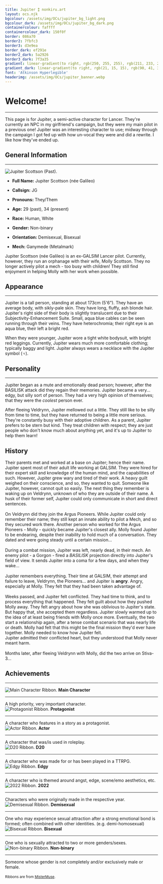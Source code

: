 ```yaml
---
title: Jupiter ⁑ nonkiru.art
layout: ocs.njk
bgcolour: /assets/img/OCs/jupiter_bg_light.png
bgcolour_dark: /assets/img/OCs/jupiter_bg_dark.png
containercolour: faffff
containercolour_dark: 150f0f
border: 086a70
border2: 7fbfc3
border3: d3e9ea
border_dark: ef291e
border2_dark: 5a2926
border3_dark: 7f3a35
gradient: linear-gradient(to right, rgb(250, 255, 255), rgb(211, 233, 234))
gradient_dark: linear-gradient(to right, rgb(21, 15, 15), rgb(90, 41, 38))
font: 'Atkinson Hyperlegible'
headerimg: /assets/img/OCs/jupiter_banner.webp
---
```


# Welcome!
---
This page is for Jupiter, a semi-active character for Lancer. They're currently an NPC in my girlfriend's campaign, but they were my main pilot in a previous one! Jupiter was an interesting character to use; midway through the campaign I got fed up with how un-vocal they were and did a rewrite. I like how they've ended up.

## General Information
---
<div class="oc_flex">
    <div>
    <img src="/assets/img/OCs/jupiter_small.webp" alt="Jupiter Scottson (Past).">
    </div>

- **Full Name:** Jupiter Scottson (née Galileo)
- **Callsign:** JG
- **Pronouns:** They/Them
- **Age:** 29 (past), 34 (present)
- **Race:** Human, White
- **Gender:** Non-binary
- **Orientation:** Demisexual, Bisexual
- **Mech:** Ganymede (Metalmark)


    <div>
    </div>
</div>

Jupiter Scottson (née Galileo) is an ex-GALSIM Lancer pilot. Currently, however, they run an orphanage with their wife, Molly Scottson. They no longer actively pilot a mech - too busy with children! They still find enjoyment in helping Molly with her work when possible. 

## Appearance
---
Jupiter is a tall person, standing at about 173cm (5'6"). They have an average body, with sikly-pale skin. They have long, fluffy, ash blonde hair. Jupiter's right side of their body is slightly translucent due to their Subjectivity-Enhancement Suite. Small, aqua blue cables can be seen running through their veins. They have heterochromia; their right eye is an aqua blue, their left a bright red.

When they were younger, Jupiter wore a tight white bodysuit, with bright red leggings. Currently, Jupiter wears much more comfortable clothing; typically baggy and light. Jupiter always wears a necklace with the Jupiter symbol (♃).

## Personality
---
Jupiter began as a mute and emotionally dead person; however, after the BASILISK attack did they regain their memories. Jupiter became a very... edgy, but silly sort of person. They had a very high opinion of themselves; that they were the *coolest* person ever.

After fleeing Veldrynn, Jupiter mellowed out a little. They still like to be silly from time to time, but they have returned to being a little more serious. They're constantly busy with their adoptive children. As a parent, Jupiter prefers to be stern but kind. They treat children with respect; they are just people who don't know much about anything yet, and it's up to Jupiter to help them learn!

## History
Their parents met and worked at a base on Jupiter; hence their name. Jupiter spent most of their adult life working at GALSIM. They were hired for their expert skill and knowledge of the human mind, and the capabilities of such. 
However, Jupiter grew wary and tired of their work. A heavy guilt weighed on their conscience, and so, they wanted to quit. Someone like Jupiter, however, cannot quit so easily. 
The next thing they remember is waking up on Veldrynn, unknown of who they are outside of their name. A husk of their former self, Jupiter could only communicate in short and direct sentences. 
<br><br>On Veldrynn did they join the Argus Pioneers. While Jupiter could only remember their name; they still kept an innate ability to pilot a Mech, and so they secured work there. 
Another person who worked for the Argus Pioneers - Molly - quickly became Jupiter's closest ally. Molly found Jupiter to be endearing, despite their inability to hold much of a conversation. They dated and were going steady until a certain mission... 
<br><br>During a combat mission, Jupiter was left, nearly dead, in their mech. An enemy pilot - a Gorgon - fired a <i>BASILISK</i> projection directly into Jupiter's field of view. It sends Jupiter into a coma for a few days, and when they wake... 
<br><br>Jupiter remembers everything. Their time at GALSIM, their attempt and failure to leave, Veldrynn, the Pioneers... and Jupiter is <b>angry</b>. Angry, especially at Molly. They felt that they had been taken advantage of. 
<br><br>Weeks passed, and Jupiter felt conflicted. They had time to think, and to process everything that happened. They felt guilt about how they pushed Molly away. They felt angry about how she was oblivious to Jupiter's state. But happy that, she accepted them regardless. 
Jupiter slowly warmed up to the idea of at least being friends with Molly once more. 
Eventually, the two start a relationship again, after a tense combat scenario that was nearly life or death. Molly had felt that this might be the final mission they'd ever have together. Molly needed to know how Jupiter felt. 
<br>Jupiter admitted their conflicted heart, but they understood that Molly never meant harm. 
<br><br>Months later, after fleeing Veldrynn with Molly, did the two arrive on Stiva-3...

## Achievements
---

<div class="tooltip" tabindex="0">
    <img src="/assets/img/OCs/ribbon_maincharacter.png" alt="Main Character Ribbon.">
    <span class="tooltiptext">
    <b>Main Character</b>
    <hr>
    A high priority, very important character.
    </span>
</div>

<div class="tooltip" tabindex="0">
    <img src="/assets/img/OCs/ribbon_protagonist.png" alt="Protagonist Ribbon.">
    <span class="tooltiptext">
    <b>Protagonist</b>
    <hr>
    A character who features in a story as a protagonist.
    </span>
</div>

<div class="tooltip" tabindex="0">
    <img src="/assets/img/OCs/ribbon_actor.png" alt="Actor Ribbon.">
    <span class="tooltiptext">
    <b>Actor</b>
    <hr>
    A character that was/is used in roleplay.
    </span>
</div>

<div class="tooltip" tabindex="0">
    <img src="/assets/img/OCs/ribbon_d20.png" alt="D20 Ribbon.">
    <span class="tooltiptext">
    <b>D20</b>
    <hr>
    A character who was made for or has been played in a TTRPG.
    </span>
</div>

<div class="tooltip" tabindex="0">
    <img src="/assets/img/OCs/ribbon_edgy.png" alt="Edgy Ribbon.">
    <span class="tooltiptext">
    <b>Edgy</b>
    <hr>
    A character who is themed around angst, edge, scene/emo aesthetics, etc.
    </span>
</div>

<div class="tooltip" tabindex="0">
    <img src="/assets/img/OCs/ribbon_2022.png" alt="2022 Ribbon.">
    <span class="tooltiptext">
    <b>2022</b>
    <hr>
    Characters who were originally made in the respective year.
    </span>
</div>

<div class="tooltip" tabindex="0">
    <img src="/assets/img/OCs/ribbon_demisexual.png" alt="Demisexual Ribbon.">
    <span class="tooltiptext">
    <b>Demisexual</b>
    <hr>
    One who may experience sexual attraction after a strong emotional bond is formed; often combined with other identities. (e.g. demi-homosexual)
    </span>
</div>

<div class="tooltip" tabindex="0">
    <img src="/assets/img/OCs/ribbon_bisexual.png" alt="Bisexual Ribbon.">
    <span class="tooltiptext">
    <b>Bisexual</b>
    <hr>
    One who is sexually attracted to two or more genders/sexes.
    </span>
</div>

<div class="tooltip" tabindex="0">
    <img src="/assets/img/OCs/ribbon_nonbinary.png" alt="Non-binary Ribbon.">
    <span class="tooltiptext">
    <b>Non-binary</b>
    <hr>
    Someone whose gender is not completely and/or exclusively male or female.
    </span>
</div>

<br>
<small>Ribbons are from <a href="https://toyhou.se/4739396.-ribbons">MisterMuse</a>.</small>